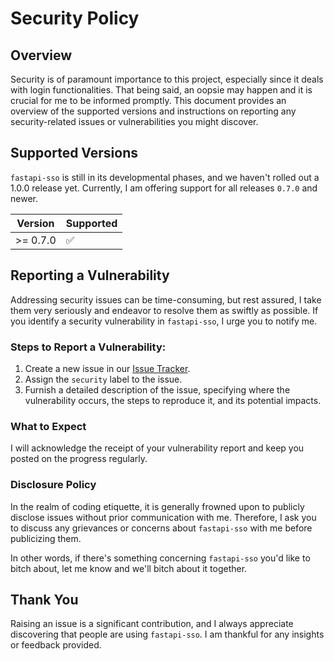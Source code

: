 # Security Policy

## Overview
Security is of paramount importance to this project, especially since it deals with login functionalities.
That being said, an oopsie may happen and it is crucial for me to be informed promptly. This document provides an overview of the supported
versions and instructions on reporting any security-related issues or vulnerabilities you might discover.

## Supported Versions
`fastapi-sso` is still in its developmental phases, and we haven't rolled out a 1.0.0 release yet. Currently, I am offering support for all releases `0.7.0` and newer.

| Version    | Supported          |
| -----------| ------------------ |
| >= 0.7.0   | :white_check_mark: |

## Reporting a Vulnerability
Addressing security issues can be time-consuming, but rest assured, I take them very seriously and endeavor to resolve them as swiftly as possible. If you identify a security vulnerability in `fastapi-sso`, I urge you to notify me.

### Steps to Report a Vulnerability:
1. Create a new issue in our [Issue Tracker](https://github.com/tomasvotava/fastapi-sso/issues).
2. Assign the `security` label to the issue.
3. Furnish a detailed description of the issue, specifying where the vulnerability occurs, the steps to reproduce it, and its potential impacts.

### What to Expect
I will acknowledge the receipt of your vulnerability report and keep you posted on the progress regularly.

### Disclosure Policy
In the realm of coding etiquette, it is generally frowned upon to publicly disclose issues without prior communication with me.
Therefore, I ask you to discuss any grievances or concerns about `fastapi-sso` with me before publicizing them.

In other words, if there's something concerning `fastapi-sso` you'd like to bitch about, let me know and we'll bitch about it together.

## Thank You
Raising an issue is a significant contribution, and I always appreciate discovering that people are using `fastapi-sso`. I am thankful for any insights or feedback provided.
